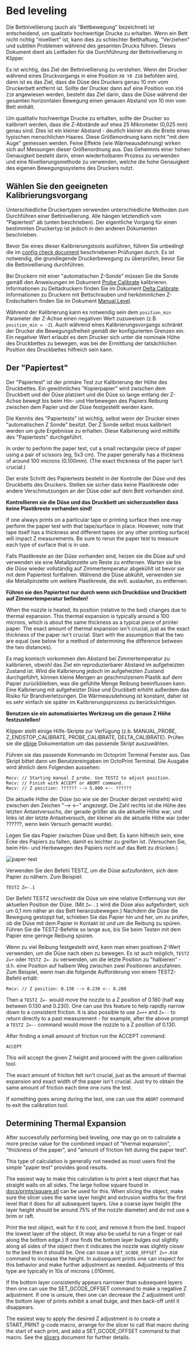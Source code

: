 # Bed leveling

Die Bettnivellierung (auch als "Bettbewegung" bezeichnet) ist entscheidend, um qualitativ hochwertige Drucke zu erhalten. Wenn ein Bett nicht richtig "nivelliert" ist, kann dies zu schlechter Betthaftung, "Verziehen" und subtilen Problemen während des gesamten Drucks führen. Dieses Dokument dient als Leitfaden für die Durchführung der Bettnivellierung in Klipper.

Es ist wichtig, das Ziel der Bettnivellierung zu verstehen. Wenn der Drucker während eines Druckvorgangs in eine Position `X0 Y0 Z10` befohlen wird, dann ist es das Ziel, dass die Düse des Druckers genau 10 mm vom Druckerbett entfernt ist. Sollte der Drucker dann auf eine Position von `X50 Z10` angewiesen werden, besteht das Ziel darin, dass die Düse während der gesamten horizontalen Bewegung einen genauen Abstand von 10 mm vom Bett einhält.

Um qualitativ hochwertige Drucke zu erhalten, sollte der Drucker so kalibriert werden, dass die Z-Abstände auf etwa 25 Mikrometer (0,025 mm) genau sind. Dies ist ein kleiner Abstand - deutlich kleiner als die Breite eines typischen menschlichen Haares. Diese Größenordnung kann nicht "mit dem Auge" gemessen werden. Feine Effekte (wie Wärmeausdehnung) wirken sich auf Messungen dieser Größenordnung aus. Das Geheimnis einer hohen Genauigkeit besteht darin, einen wiederholbaren Prozess zu verwenden und eine Nivellierungsmethode zu verwenden, welche die hohe Genauigkeit des eigenen Bewegungssystems des Druckers nutzt.

## Wählen Sie den geeigneten Kalibrierungsvorgang

Unterschiedliche Druckertypen verwenden unterschiedliche Methoden zum Durchführen einer Bettnivellierung. Alle hängen letztendlich vom "Papiertest" ab (unten beschrieben). Der eigentliche Vorgang für einen bestimmten Druckertyp ist jedoch in den anderen Dokumenten beschrieben.

Bevor Sie eines dieser Kalibrierungstools ausführen, führen Sie unbedingt die im [config check document](Config_checks.md) beschriebenen Prüfungen durch. Es ist notwendig, die grundlegende Druckerbewegung zu überprüfen, bevor Sie die Bettnivellierung durchführen.

Bei Druckern mit einer "automatischen Z-Sonde" müssen Sie die Sonde gemäß den Anweisungen im Dokument [Probe Calibrate](Probe_Calibrate.md) kalibrieren. Informationen zu Deltadruckern finden Sie im Dokument [Delta Calibrate](Delta_Calibrate.md). Informationen zu Druckern mit Bettschrauben und herkömmlichen Z-Endschaltern finden Sie im Dokument [Manual Level](Manual_Level.md).

Während der Kalibrierung kann es notwendig sein dem `position_min` Parameter der Z-Achse einen negativen Wert zuzuweisen (z.B. `position_min = -2`). Auch während eines Kalibrierungsvorgangs schränkt der Drucker die Bewegungsfreiheit gemäß der konfigurierten Grenzen ein. Ein negativer Wert erlaubt es dem Drucker sich unter die nominale Höhe des Druckbettes zu bewegen, was bei der Ermittlung der tatsächlichen Position des Druckbettes hilfreich sein kann.

## Der "Papiertest"

Der "Papiertest" ist der primäre Test zur Kalibrierung der Höhe des Druckbettes. Ein gewöhnliches "Kopierpapier" wird zwischen dem Druckbett und der Düse platziert und die Düse so lange entlang der Z-Achse bewegt bis beim Hin- und Herbewegen des Papiers Reibung zwischen dem Papier und der Düse festgestellt werden kann.

Die Kenntis des "Papiertests" ist wichtig, selbst wenn der Drucker einen "automatischen Z Sonde" besitzt. Der Z Sonde selbst muss kalibriert werden um gute Ergebnisse zu erhalten. Diese Kalbirierung wird mithilfe des "Papiertests" durchgeführt.

In order to perform the paper test, cut a small rectangular piece of paper using a pair of scissors (eg, 5x3 cm). The paper generally has a thickness of around 100 microns (0.100mm). (The exact thickness of the paper isn't crucial.)

Der erste Schritt des Papiertests besteht in der Kontrolle der Düse und des Druckbetts des Druckers. Stellen sie sicher dass keine Plastikreste oder andere Verschmutzungen an der Düse oder auf dem Bett vorhanden sind.

**Kontrollieren sie die Düse und das Druckbett um sicherzustellen dass keine Plastikreste vorhanden sind!**

If one always prints on a particular tape or printing surface then one may perform the paper test with that tape/surface in place. However, note that tape itself has a thickness and different tapes (or any other printing surface) will impact Z measurements. Be sure to rerun the paper test to measure each type of surface that is in use.

Falls Plastikreste an der Düse vorhanden sind, heizen sie die Düse auf und verwenden sie eine Metallpinzette um Reste zu entfernen. Warten sie bis die Düse wieder vollständig auf Zimmertemperatur abgekühlt ist bevor sie mit dem Papiertest fortfahren. Während die Düse abkühlt, verwenden sie die Metallpinzette um weitere Plastikreste, die evtl. auslaufen, zu entfernen.

**Führen sie den Papiertest nur durch wenn sich Druckdüse und Druckbett auf Zimmertemperatur befinden!**

When the nozzle is heated, its position (relative to the bed) changes due to thermal expansion. This thermal expansion is typically around a 100 microns, which is about the same thickness as a typical piece of printer paper. The exact amount of thermal expansion isn't crucial, just as the exact thickness of the paper isn't crucial. Start with the assumption that the two are equal (see below for a method of determining the difference between the two distances).

Es mag komisch vorkommen den Abstand bei Zimmertemperatur zu kalibrieren, obwohl das Ziel ein reproduzierbarer Abstand im aufgeheizten Zustand ist. Wird die Kalbrierung jedoch im aufgeheizten Zustand durchgeführt, können kleine Mengen an geschmolzenem Plastik auf dem Papier zurückbleiben, was die gefühlte Menge Reibung beeinflussen kann. Eine Kalbrierung mit aufgeheizter Düse und Druckbett erhöht außerdem das Risiko für Brandverletzungen. Die Wärmeausdehnung ist konstant, daher ist es sehr einfach sie später im Kalibrierungsprozess zu berücksichtigen.

**Benutzen sie ein automatisiertes Werkzeug um die genaue Z Höhe festzustellen!**

Klipper stellt einige Hilfe-Skripte zur Verfügung (z.b. MANUAL_PROBE, Z_ENDSTOP_CALIBRATE, PROBE_CALIBRATE, DELTA_CALIBRATE). Prüfen sie die [obige](#choose-the-appropriate-calibration-mechanism) Dokumentation um das passende Skript auszuwählen.

Führen sie das passende Kommando im Octoprint Terminal Fenster aus. Das Skript bittet dann um Benutzereingaben im OctoPrint Terminal. Die Ausgabe wird ähnlich dem Folgenden aussehen:

```
Recv: // Starting manual Z probe. Use TESTZ to adjust position.
Recv: // Finish with ACCEPT or ABORT command.
Recv: // Z position: ?????? --> 5.000 <-- ??????
```

Die aktuelle Höhe der Düse (so wie sie der Drucker derzeit versteht) wird zwischen den Zeichen "--> <--" angezeigt. Die Zahl rechts ist die Höhe des letzten Antastversuchs, der gerade größer als die aktuelle Höhe war, und links ist der letzte Antastversuch, der kleiner als die aktuelle Höhe war (oder ??????, wenn kein Versuch gemacht wurde).

Legen Sie das Papier zwischen Düse und Bett. Es kann hilfreich sein, eine Ecke des Papiers zu falten, damit es leichter zu greifen ist. (Versuchen Sie, beim Hin- und Herbewegen des Papiers nicht auf das Bett zu drücken.)

![paper-test](img/paper-test.jpg)

Verwenden Sie den Befehl TESTZ, um die Düse aufzufordern, sich dem Papier zu nähern. Zum Beispiel:

```
TESTZ Z=-.1
```

Der Befehl TESTZ verschiebt die Düse um eine relative Entfernung von der aktuellen Position der Düse. (Mit `Z=-.1` wird die Düse also aufgefordert, sich um 0,1 mm näher an das Bett heranzubewegen.) Nachdem die Düse die Bewegung gestoppt hat, schieben Sie das Papier hin und her, um zu prüfen, ob die Düse mit dem Papier in Kontakt ist und um die Reibung zu spüren. Führen Sie die TESTZ-Befehle so lange aus, bis Sie beim Testen mit dem Papier eine geringe Reibung spüren.

Wenn zu viel Reibung festgestellt wird, kann man einen positiven Z-Wert verwenden, um die Düse nach oben zu bewegen. Es ist auch möglich, `TESTZ Z=+` oder `TESTZ Z=-` zu verwenden, um die letzte Position zu "halbieren" - d.h. eine Position auf halbem Weg zwischen zwei Positionen anzufahren. Zum Beispiel, wenn man die folgende Aufforderung von einem TESTZ-Befehl erhält:

```
Recv: // Z position: 0.130 --> 0.230 <-- 0.280
```

Then a `TESTZ Z=-` would move the nozzle to a Z position of 0.180 (half way between 0.130 and 0.230). One can use this feature to help rapidly narrow down to a consistent friction. It is also possible to use `Z=++` and `Z=--` to return directly to a past measurement - for example, after the above prompt a `TESTZ Z=--` command would move the nozzle to a Z position of 0.130.

After finding a small amount of friction run the ACCEPT command:

```
ACCEPT
```

This will accept the given Z height and proceed with the given calibration tool.

The exact amount of friction felt isn't crucial, just as the amount of thermal expansion and exact width of the paper isn't crucial. Just try to obtain the same amount of friction each time one runs the test.

If something goes wrong during the test, one can use the `ABORT` command to exit the calibration tool.

## Determining Thermal Expansion

After successfully performing bed leveling, one may go on to calculate a more precise value for the combined impact of "thermal expansion", "thickness of the paper", and "amount of friction felt during the paper test".

This type of calculation is generally not needed as most users find the simple "paper test" provides good results.

The easiest way to make this calculation is to print a test object that has straight walls on all sides. The large hollow square found in [docs/prints/square.stl](prints/square.stl) can be used for this. When slicing the object, make sure the slicer uses the same layer height and extrusion widths for the first level that it does for all subsequent layers. Use a coarse layer height (the layer height should be around 75% of the nozzle diameter) and do not use a brim or raft.

Print the test object, wait for it to cool, and remove it from the bed. Inspect the lowest layer of the object. (It may also be useful to run a finger or nail along the bottom edge.) If one finds the bottom layer bulges out slightly along all sides of the object then it indicates the nozzle was slightly closer to the bed then it should be. One can issue a `SET_GCODE_OFFSET Z=+.010` command to increase the height. In subsequent prints one can inspect for this behavior and make further adjustment as needed. Adjustments of this type are typically in 10s of microns (.010mm).

If the bottom layer consistently appears narrower than subsequent layers then one can use the SET_GCODE_OFFSET command to make a negative Z adjustment. If one is unsure, then one can decrease the Z adjustment until the bottom layer of prints exhibit a small bulge, and then back-off until it disappears.

The easiest way to apply the desired Z adjustment is to create a START_PRINT g-code macro, arrange for the slicer to call that macro during the start of each print, and add a SET_GCODE_OFFSET command to that macro. See the [slicers](Slicers.md) document for further details.

